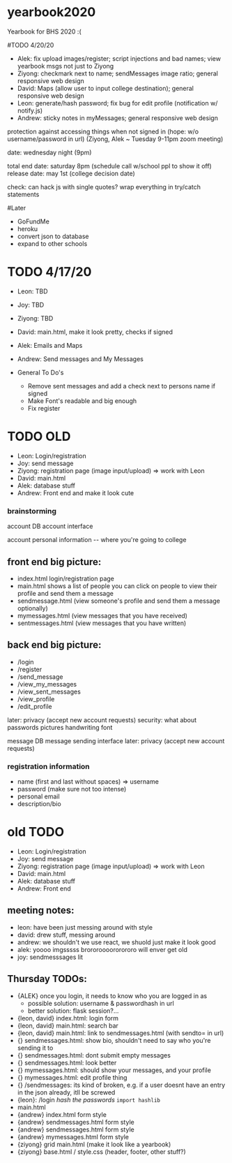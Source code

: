 # yearbook2020
Yearbook for BHS 2020 :(

#TODO 4/20/20
- Alek: fix upload images/register; script injections and bad names; view yearbook msgs not just to Ziyong
- Ziyong: checkmark next to name; sendMessages image ratio; general responsive web design
- David: Maps (allow user to input college destination); general responsive web design
- Leon: generate/hash password; fix bug for edit profile (notification w/ notify.js)
- Andrew: sticky notes in myMessages; general responsive web design

protection against accessing things when not signed in (hope: w/o username/password in url) (Ziyong, Alek ~ Tuesday 9-11pm zoom meeting)

date: wednesday night (9pm)

total end date: saturday 8pm (schedule call w/school ppl to show it off)
release date: may 1st (college decision date)

check: can hack js with single quotes? wrap everything in try/catch statements

#Later
- GoFundMe
- heroku
- convert json to database
- expand to other schools


# TODO 4/17/20
- Leon: TBD
- Joy: TBD
- Ziyong: TBD

- David: main.html, make it look pretty, checks if signed
- Alek: Emails and Maps
- Andrew: Send messages and My Messages

- General To Do's
  - Remove sent messages and add a check next to persons name if signed
  - Make Font's readable and big enough
  - Fix register


# TODO OLD
- Leon: Login/registration
- Joy: send message
- Ziyong: registration page (image input/upload) => work with Leon
- David: main.html
- Alek: database stuff
- Andrew: Front end and make it look cute

### brainstorming

account DB
account interface

account personal information -- where you're going to college

## front end big picture:
  - index.html login/registration page
  - main.html shows a list of people you can click on people to view their profile and
  send them a message
  - sendmessage.html (view someone's profile and send them a message optionally)
  - mymessages.html (view messages that you have received)
  - sentmessages.html (view messages that you have written)

## back end big picture:
  - /login
  - /register
  - /send_message
  - /view_my_messages
  - /view_sent_messages
  - /view_profile
  - /edit_profile

later:
  privacy (accept new account requests)
  security: what about passwords
  pictures
  handwriting font


message DB
message sending interface
later: privacy (accept new account requests)

### registration information
- name (first and last without spaces) => username
- password (make sure not too intense)
- personal email
- description/bio



# old TODO
- Leon: Login/registration
- Joy: send message
- Ziyong: registration page (image input/upload) => work with Leon
- David: main.html
- Alek: database stuff
- Andrew: Front end

## meeting notes:
- leon: have been just messing around with style
- david: drew stuff, messing around
- andrew: we shouldn't we use react, we shuold just make it look good
- alek: yoooo imgsssss  brororoooororororo will enver get old
- joy: sendmesssages lit

## Thursday TODOs:
- {ALEK} once you login, it needs to know who you are logged in as
  - possible solution: username & passwordhash in url
  - better solution: flask session?...
- {leon, david} index.html: login form
- {leon, david} main.html: search bar
- {leon, david} main.html: link to sendmessages.html (with sendto= in url)
- {} sendmessages.html: show bio, shouldn't need to say who you're sending it to
- {} sendmessages.html: dont submit empty messages
- {} sendmessages.html: look better
- {} mymessages.html: should show your messages, and your profile
- {} mymessages.html: edit profile thing
- {} /sendmessages: its kind of broken, e.g. if a user doesnt have an entry in the json already, itll be screwed
- {leon}: /login *hash the passwords* `import hashlib`
- main.html
- {andrew} index.html form style
- {andrew} sendmessages.html form style
- {andrew} sendmessages.html form style
- {andrew} mymessages.html form style
- {ziyong} grid main.html (make it look like a yearbook)
- {ziyong} base.html / style.css (header, footer, other stuff?)
